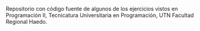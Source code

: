 Repositorio con código fuente de algunos de los ejercicios vistos en Programación II, Tecnicatura Universitaria en Programación, UTN Facultad Regional Haedo.
